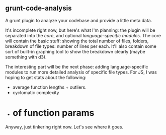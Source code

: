 ## grunt-code-analysis

A grunt plugin to analyze your codebase and provide a little meta data.

It's incomplete right now, but here's what I'm planning: the plugin will be separated into the *core*, and
optional *language-specific modules*. The core will contain the basic stuff: showing the total number of files,
folders, breakdown of file types: number of lines per each. It'll also contain some sort of built-in graphing tool
to show the breakdown clearly (maybe something with d3).

The interesting part will be the next phase: adding language-specific modules to run more detailed analysis of specific
file types. For JS, I was hoping to get stats about the following:
- average function lengths + outliers.
- cyclomatic complexity
- # of function params

Anyway, just tinkering right now. Let's see where it goes.